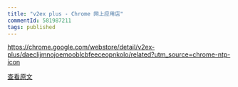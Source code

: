 ```yaml
---
title: "v2ex plus - Chrome 网上应用店"
commentId: 581987211
tags: published
---
```


https://chrome.google.com/webstore/detail/v2ex-plus/daeclijmnojoemooblcbfeeceopnkolo/related?utm_source=chrome-ntp-icon
    
[查看原文](https://chrome.google.com/webstore/detail/v2ex-plus/daeclijmnojoemooblcbfeeceopnkolo/related?utm_source=chrome-ntp-icon)
    